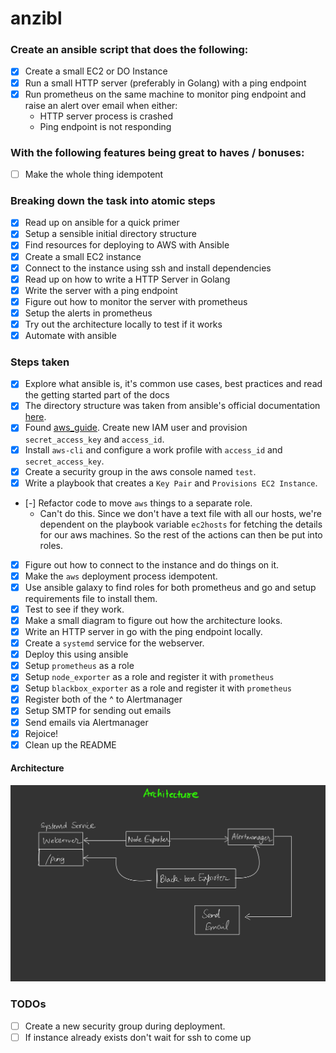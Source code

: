# anzibl

### Create an ansible script that does the following:

- [x] Create a small EC2 or DO Instance
- [x] Run a small HTTP server (preferably in Golang) with a ping endpoint
- [x] Run prometheus on the same machine to monitor ping endpoint and raise an alert over email when either:
	- HTTP server process is crashed
	- Ping endpoint is not responding

### With the following features being great to haves / bonuses:

- [ ] Make the whole thing idempotent

### Breaking down the task into atomic steps

- [x] Read up on ansible for a quick primer
- [x] Setup a sensible initial directory structure
- [x] Find resources for deploying to AWS with Ansible
- [x] Create a small EC2 instance
- [x] Connect to the instance using ssh and install dependencies
- [x] Read up on how to write a HTTP Server in Golang
- [x] Write the server with a ping endpoint
- [x] Figure out how to monitor the server with prometheus
- [x] Setup the alerts in prometheus
- [x] Try out the architecture locally to test if it works
- [x] Automate with ansible

### Steps taken

- [x] Explore what ansible is, it's common use cases, best practices and read the getting started part of the docs
- [x] The directory structure was taken from ansible's official documentation [here](https://docs.ansible.com/ansible/latest/user_guide/sample_setup.html#sample-directory-layout).
- [x] Found [aws_guide](https://docs.ansible.com/ansible/latest/scenario_guides/guide_aws.html). Create new IAM user and provision `secret_access_key` and `access_id`.
- [x] Install `aws-cli` and configure a work profile with `access_id` and `secret_access_key`.
- [x] Create a security group in the aws console named `test`.
- [x] Write a playbook that creates a `Key Pair` and `Provisions EC2 Instance`.
- [-] Refactor code to move `aws` things to a separate role.
	- Can't do this. Since we don't have a text file with all our hosts, we're dependent on the playbook variable `ec2hosts` for fetching the details for our aws machines. So the rest of the actions can then be put into roles.
- [x] Figure out how to connect to the instance and do things on it.
- [x] Make the `aws` deployment process idempotent.
- [x] Use ansible galaxy to find roles for both prometheus and go and setup requirements file to install them.
- [x] Test to see if they work.
- [x] Make a small diagram to figure out how the architecture looks.
- [x] Write an HTTP server in go with the ping endpoint locally.
- [x] Create a `systemd` service for the webserver.
- [x] Deploy this using ansible
- [x] Setup `prometheus` as a role
- [x] Setup `node_exporter` as a role and register it with `prometheus`
- [x] Setup `blackbox_exporter` as a role and register it with `prometheus`
- [x] Register both of the ^ to Alertmanager
- [x] Setup SMTP for sending out emails
- [x] Send emails via Alertmanager
- [x] Rejoice!
- [x] Clean up the README

#### Architecture
![](./static/architecture.jpg)

### TODOs

- [ ] Create a new security group during deployment.
- [ ] If instance already exists don't wait for ssh to come up
